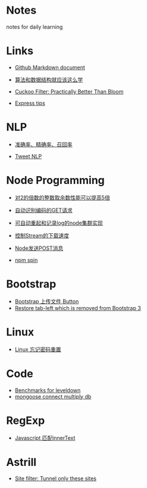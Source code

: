 Notes
=====

notes for daily learning

Links
=====

* [Github Markdown document](https://help.github.com/articles/github-flavored-markdown)

* [算法和数据结构就应该这么学](http://www.comp.nus.edu.sg/~stevenha/visualization/index.html)

* [Cuckoo Filter: Practically Better Than Bloom](https://www.cs.cmu.edu/~dga/papers/cuckoo-conext2014.pdf)

* [Express tips](https://github.com/liwenzhu/notes/blob/master/node/express.md)


NLP
===

* [准确率、精确率、召回率](https://github.com/liwenzhu/notes/blob/master/nlp/accuracy_precision_recall.md)

* [Tweet NLP](http://www.ark.cs.cmu.edu/TweetNLP/)

Node Programming
================

* [对2的倍数的整数取余数性能可以提高5倍](https://github.com/liwenzhu/notes/blob/master/node/mod_programming.md)

* [自动识别编码的GET请求](https://github.com/liwenzhu/notes/blob/master/node/http_get.md)

* [可自动重起和记录log的node集群实现](https://github.com/liwenzhu/notes/blob/master/node/cluster_programming.md)

* [控制Stream的下载速度](https://github.com/liwenzhu/notes/blob/master/node/stream_control.md)

* [Node发送POST消息](https://github.com/liwenzhu/notes/blob/master/node/post.md)

* [npm spin](https://github.com/liwenzhu/notes/blob/master/node/npm.md)

Bootstrap
=========

* [Bootstrap 上传文件 Button](https://github.com/liwenzhu/notes/blob/master/bootstrap/upload.md)
* [Restore tab-left which is removed from Bootstrap 3](https://github.com/liwenzhu/notes/blob/master/bootstrap/tag-left.md)

Linux
======

* [Linux 忘记密码重置](https://github.com/liwenzhu/notes/blob/master/linux/forgotPassword.md)

Code
====

* [Benchmarks for leveldown](https://github.com/liwenzhu/notes/blob/master/node/leveldb_bench.md)
* [mongoose connect multiply db](https://github.com/liwenzhu/notes/blob/master/node/mongoose.md)

RegExp
======

* [Javascript 匹配innerText](https://github.com/liwenzhu/notes/blob/master/regexp/html.md)


Astrill
======

* [Site filter: Tunnel only these sites](https://github.com/liwenzhu/notes/blob/master/astrill/site_filter.md)


